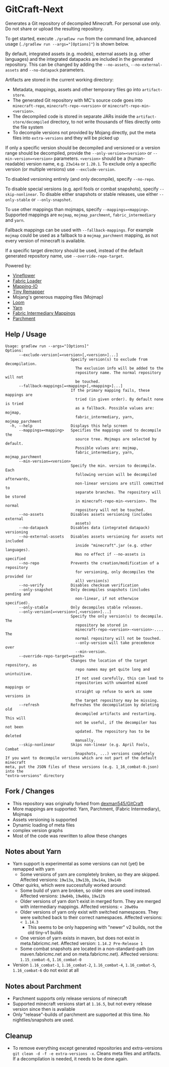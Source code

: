 # GitCraft-Next
Generates a Git repository of decompiled Minecraft. For personal use only. Do not share or upload the resulting repository.

To get started, execute `./gradlew run` from the command line, advanced usage (`./gradlew run --args="[Options]"`) is shown below.

By default, integrated assets (e.g. models), external assets (e.g. other languages) and the integrated datapacks are included in the generated repository.
This can be changed by adding the `--no-assets`, `--no-external-assets` and `--no-datapack` parameters.

Artifacts are stored in the current working directory:
- Metadata, mappings, assets and other temporary files go into `artifact-store`.
- The generated Git repository with MC's source code goes into `minecraft-repo`,  `minecraft-repo-<version>` or  `minecraft-repo-min-<version>`.
- The decompiled code is stored in separate JARs inside the `artifact-store/decompiled` directory, to not write thousands of files directly onto the file system
- To decompile versions not provided by Mojang directly, put the meta files into `extra-versions` and they will be picked up

If only a specific version should be decompiled and versioned or a version range should be decompiled, provide the `--only-version=<version>` or `--min-version=<version>` parameters. `<version>` should be a (human-readable) version name, e.g. `23w14a` or `1.20.1`.
To exclude only a specific version (or multiple versions) use `--exclude-version`.

To disabled versioning entirely (and only decompile), specify `--no-repo`.

To disable special versions (e.g. april fools or combat snapshots), specify `--skip-nonlinear`.
To disable either snapshots or stable releases, use either `--only-stable` or `--only-snapshot`.

To use other mappings than mojmaps, specify `--mappings=<mapping>`. Supported mappings are `mojmap`, `mojmap_parchment`, `fabric_intermediary` and `yarn`.

Fallback mappings can be used with `--fallback-mappings`. For example `mojmap` could be used as a fallback to a `mojmap_parchment` mapping, as not every version of minecraft is available.

If a specific target directory should be used, instead of the default generated repository name, use `--override-repo-target`.

Powered by:
- [Vineflower](https://github.com/Vineflower/vineflower)
- [Fabric Loader](https://github.com/FabricMC/fabric-loader)
- [Mapping-IO](https://github.com/FabricMC/mapping-io)
- [Tiny Remapper](https://github.com/FabricMC/tiny-remapper)
- Mojang's generous mapping files (Mojmap)
- [Loom](https://github.com/FabricMC/fabric-loom)
- [Yarn](https://github.com/FabricMC/yarn)
- [Fabric Intermediary Mappings](https://github.com/FabricMC/intermediary)
- [Parchment](https://github.com/ParchmentMC/Parchment)

## Help / Usage

```
Usage: gradlew run --args="[Options]"
Options:
      --exclude-version[=<version>[,<version>]...]
                             Specify version(s) to exclude from decompilation.
                               The exclusion info will be added to the
                               repository name. The normal repository will not
                               be touched.
      --fallback-mappings[=<mapping>[,<mapping>]...]
                             If the primary mapping fails, these mappings are
                               tried (in given order). By default none is tried
                               as a fallback. Possible values are: mojmap,
                               fabric_intermediary, yarn, mojmap_parchment
  -h, --help                 Displays this help screen
      --mappings=<mapping>   Specifies the mappings used to decompile the
                               source tree. Mojmaps are selected by default.
                               Possible values are: mojmap,
                               fabric_intermediary, yarn, mojmap_parchment
      --min-version=<version>
                             Specify the min. version to decompile. Each
                               following version will be decompiled afterwards,
                               non-linear versions are still committed to
                               separate branches. The repository will be stored
                               in minecraft-repo-min-<version>. The normal
                               repository will not be touched.
      --no-assets            Disables assets versioning (includes external
                               assets)
      --no-datapack          Disables data (integrated datapack) versioning
      --no-external-assets   Disables assets versioning for assets not included
                               inside "minecraft".jar (e.g. other languages).
                               Has no effect if --no-assets is specified
      --no-repo              Prevents the creation/modification of a repository
                               for versioning, only decompiles the provided (or
                               all) version(s)
      --no-verify            Disables checksum verification
      --only-snapshot        Only decompiles snapshots (includes pending and
                               non-linear, if not otherwise specified).
      --only-stable          Only decompiles stable releases.
      --only-version[=<version>[,<version>]...]
                             Specify the only version(s) to decompile. The
                               repository be stored in
                               minecraft-repo-<version>-<version>-.... The
                               normal repository will not be touched.
                               --only-version will take precedence over
                               --min-version.
      --override-repo-target=<path>
                             Changes the location of the target repository, as
                               repo names may get quite long and unintuitive.
                               If not used carefully, this can lead to
                               repositories with unwanted mixed mappings or
                               straight up refuse to work as some versions in
                               the target repository may be missing.
      --refresh              Refreshes the decompilation by deleting old
                               decompiled artifacts and restarting. This will
                               not be useful, if the decompiler has not been
                               updated. The repository has to be deleted
                               manually.
      --skip-nonlinear       Skips non-linear (e.g. April Fools, Combat
                               Snapshots, ...) versions completely
If you want to decompile versions which are not part of the default minecraft
meta, put the JSON files of these versions (e.g. 1_16_combat-0.json) into the
"extra-versions" directory
```

## Fork / Changes
- This repository was originally forked from [dexman545/GitCraft](https://github.com/dexman545/GitCraft)
- More mappings are supported: Yarn, Parchment, (Fabric Intermediary), Mojmaps
- Assets versioning is supported
- Dynamic loading of meta files
- complex version graphs
- Most of the code was rewritten to allow these changes

## Notes about Yarn
- Yarn support is experimental as some versions can not (yet) be remapped with yarn
  - Some versions of yarn are completely broken, so they are skipped. Affected versions: `19w13a`, `19w13b`, `19w14a`, `19w14b`
- Other quirks, which were successfully worked around:
  - Some build of yarn are broken, so older ones are used instead. Affected versions: `19w04b`, `19w08a`, `19w12b`
  - Older versions of yarn don't exist in merged form. They are merged with intermediary mappings. Affected versions: `< 20w09a`
  - Older versions of yarn only exist with switched namespaces. They were switched back to their correct namespaces. Affected versions: `< 1.14.3`
    - This seems to be only happening with "newer" v2 builds, not the old tiny-v1 builds
  - One version of yarn exists in maven, but does not exist in meta.fabricmc.net. Affected version: `1.14.2 Pre-Release 1`
  - Some combat snapshots are located in a non-standard-path (on maven.fabricmc.net and on meta.fabricmc.net). Affected versions: `1.15_combat-6`, `1.16_combat-0`
- Version `1.16_combat-1`, `1.16_combat-2`, `1.16_combat-4`, `1.16_combat-5`, `1.16_combat-6` do not exist at all

## Notes about Parchment
- Parchment supports only release versions of minecraft
- Supported minecraft versions start at `1.16.5`, but not every release version since then is available
- Only "release"-builds of parchment are supported at this time. No nightlies/snapshots are used.

## Cleanup

- To remove everything except generated repositories and extra-versions `git clean -d -f -e extra-versions -x`. Cleans meta files and artifacts. If a decompilation is needed, it needs to be done again.
